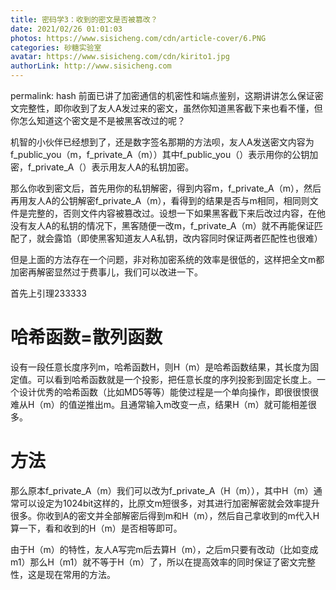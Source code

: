 ```yaml
---
title: 密码学3：收到的密文是否被篡改？
date: 2021/02/26 01:01:03
photos: https://www.sisicheng.com/cdn/article-cover/6.PNG
categories: 砂糖实验室
avatar: https://www.sisicheng.com/cdn/kirito1.jpg
authorLink: http://www.sisicheng.com
---
```

permalink: hash
前面已讲了加密通信的机密性和端点鉴别，这期讲讲怎么保证密文完整性，即你收到了友人A发过来的密文，虽然你知道黑客截下来也看不懂，但你怎么知道这个密文是不是被黑客改过的呢？

机智的小伙伴已经想到了，还是数字签名那期的方法呗，友人A发送密文内容为f_public_you（m，f_private_A（m））其中f_public_you（）表示用你的公钥加密，f_private_A（）表示用友人A的私钥加密。

那么你收到密文后，首先用你的私钥解密，得到内容m，f_private_A（m），然后再用友人A的公钥解密f_private_A（m），看得到的结果是否与m相同，相同则文件是完整的，否则文件内容被篡改过。设想一下如果黑客截下来后改过内容，在他没有友人A的私钥的情况下，黑客随便一改m，f_private_A（m）就不再能保证匹配了，就会露馅（即使黑客知道友人A私钥，改内容同时保证两者匹配性也很难）

但是上面的方法存在一个问题，非对称加密系统的效率是很低的，这样把全文m都加密再解密显然过于费事儿，我们可以改进一下。

首先上引理233333

# 哈希函数=散列函数

设有一段任意长度序列m，哈希函数H，则H（m）是哈希函数结果，其长度为固定值。可以看到哈希函数就是一个投影，把任意长度的序列投影到固定长度上。一个设计优秀的哈希函数（比如MD5等等）能使过程是一个单向操作，即很很恨很难从H（m）的值逆推出m。且通常输入m改变一点，结果H（m）就可能相差很多。

# 方法

那么原本f_private_A（m）我们可以改为f_private_A（H（m）），其中H（m）通常可以设定为1024bit这样的，比原文m短很多，对其进行加密解密就会效率提升很多。你收到A的密文并全部解密后得到m和H（m），然后自己拿收到的m代入H算一下，看和收到的H（m）是否相等即可。

由于H（m）的特性，友人A写完m后去算H（m），之后m只要有改动（比如变成m1）那么H（m1）就不等于H（m）了，所以在提高效率的同时保证了密文完整性，这是现在常用的方法。
